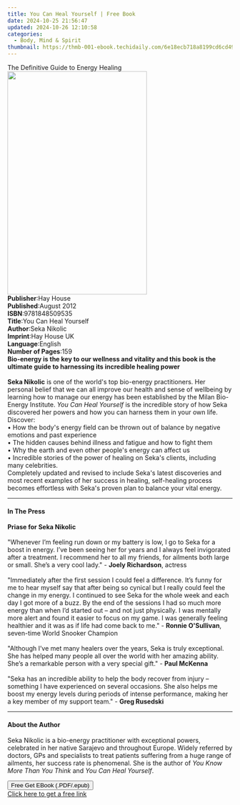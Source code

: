 ```yaml
---
title: You Can Heal Yourself | Free Book
date: 2024-10-25 21:56:47
updated: 2024-10-26 12:10:58
categories:
  - Body, Mind & Spirit
thumbnail: https://thmb-001-ebook.techidaily.com/6e18ecb718a8199cd6cd49e7077f7a5d378bd66d027e5b78f4516848f49765a3.jpg
---
```

<main id="book-container">
  <div class="flex flex-col">
    <div class="book-brief flex-1 py-6 px-4 sm:p-6 md:py-10 md:px-8">
      <!-- brief-->
      <div class="book-brief-main">The Definitive Guide to Energy Healing</div>
    </div>
    <div
      class="book-meta-info flex-1 grid gap-4 col-start-1 col-end-3 row-start-1 sm:mb-6 sm:grid-cols-4 lg:gap-6 lg:col-start-2 lg:row-end-6 lg:row-span-6 lg:mb-0"
    >
      <div
        class="book-meta-info-left place-content-center mt-4 p-4 text-sm leading-6 col-start-2 col-span-2 dark:text-slate-400"
      >
        <img
          class="w-full h-500 object-cover rounded-lg sm:h-255 sm:col-span-2 lg:col-span-full"
          src="https://img-001-ebook.techidaily.com/d043329858a786c29f21f02c825c33260dc1f30144f166a333408352fd4235a6.jpg"
          alt=""
          width="312"
          height="500"
        />
      </div>
      <div
        class="book-meta-info-right mt-2 col-start-1 row-start-2 col-span-3 self-center"
      >
        <!-- meta data  -->
        <div class="flex flex-col px-4 md:px-8">
          <div class="flex-1">
            <strong>Publisher</strong>:<span class="px-2">Hay House</span>
          </div>
          <div class="flex-1">
            <strong>Published</strong>:<span class="px-2">August 2012</span>
          </div>
          <div class="flex-1">
            <strong>ISBN</strong>:<span class="px-2">9781848509535</span>
          </div>
          <div class="flex-1">
            <strong>Title</strong>:<span class="px-2"
              >You Can Heal Yourself</span
            >
          </div>
          <div class="flex-1">
            <strong>Author</strong>:<span class="px-2">Seka Nikolic</span>
          </div>
          <div class="flex-1">
            <strong>Imprint</strong>:<span class="px-2">Hay House UK</span>
          </div>
          <div class="flex-1">
            <strong>Language</strong>:<span class="px-2">English</span>
          </div>
          <div class="flex-1">
            <strong>Number of Pages</strong>:<span class="px-2">159</span>
          </div>
        </div>
      </div>
    </div>
    <div class="book-description flex-1 py-6 px-4 sm:p-6 md:py-10 md:px-8">
      <div class="book-description-main">
        <div accordion-content="" id="description">
          <b
            >Bio-energy is the key to our wellness and vitality and this book is
            the ultimate guide to harnessing its incredible healing power<br /><br />Seka
            Nikolic</b
          >
          is one of the world's top bio-energy practitioners. Her personal
          belief that we can all improve our health and sense of wellbeing by
          learning how to manage our energy has been established by the Milan
          Bio-Energy Institute. <i>You Can Heal Yourself</i> is the incredible
          story of how Seka discovered her powers and how you can harness them
          in your own life. Discover:&nbsp;<br />• How the body's energy field
          can be thrown out of balance by negative emotions and past
          experience<br />• The hidden causes behind illness and fatigue and how
          to fight them<br />• Why the earth and even other people's energy can
          affect us<br />• Incredible stories of the power of healing on Seka's
          clients, including many celebrities.<br />Completely updated and
          revised to include Seka's latest discoveries and most recent examples
          of her success in healing, self-healing process becomes effortless
          with Seka's proven plan to balance your vital energy.
        </div>
        <div class="accordion-fader"></div>
      </div>
    </div>
    <div class="book-excerpts flex-1 py-6 px-4 sm:p-6 md:py-10 md:px-8">
      <!-- excerpts-->
      <div class="book-excerpts-main">
        <hr />
        <h4 class="placeholder placeholder-heading">
          <span>In The Press</span>
        </h4>
        <p>
          <b>Priase for Seka Nikolic<br /></b><br />"Whenever I’m feeling run
          down or my battery is low, I go to Seka for a boost in energy. I’ve
          been seeing her for years and I always feel invigorated after a
          treatment. I recommend her to all my friends, for ailments both large
          or small. She’s a very cool lady."&nbsp;- <b>Joely Richardson</b>,
          actress<br /><br />"Immediately after the first session I could feel a
          difference. It’s funny for me to hear myself say that after being so
          cynical but I really could feel the change in my energy. I continued
          to see Seka for the whole week and each day I got more of a buzz. By
          the end of the sessions I had so much more energy than when I’d
          started out – and not just physically. I was mentally more alert and
          found it easier to focus on my game. I was generally feeling healthier
          and it was as if life had come back to me." -
          <b>Ronnie O'Sullivan</b>, seven-time&nbsp;World Snooker Champion<br /><br />"Although
          I’ve met many healers over the years, Seka is truly exceptional. She
          has helped many people all over the world with her amazing ability.
          She’s a remarkable person with a very special gift." -
          <b>Paul McKenna</b><br /><br />"Seka has an incredible ability to help
          the body recover from injury – something I have experienced on several
          occasions. She also helps me boost my energy levels during periods of
          intense performance, making her a key member of my support team." -
          <b>Greg Rusedski</b>
        </p>
      </div>
    </div>
    <div class="book-about-author flex-1 py-6 px-4 sm:p-6 md:py-10 md:px-8">
      <!-- about author-->
      <div class="book-main-author-main">
        <hr />
        <h4 class="placeholder placeholder-heading">
          <span>About the Author</span>
        </h4>
        <p>
          Seka Nikolic&nbsp;is a bio-energy practitioner with exceptional
          powers, celebrated in her native Sarajevo and throughout Europe.
          Widely referred by doctors, GPs and specialists to treat patients
          suffering from a huge range of ailments, her success rate is
          phenomenal. She is the author of
          <i>You Know More Than You Think </i>and <i>You Can Heal Yourself</i>.
        </p>
      </div>
    </div>
    <div class="book-free-get flex-1 py-6 px-4 sm:p-6 md:py-10 md:px-8">
      <button
        id="btn-free-get"
        class="bg-blue-500 hover:bg-blue-700 text-white font-bold py-2 px-4 rounded"
      >
        Free Get EBook (.PDF/.epub)
      </button>
      <div id="countdown-display" class="px-2 text-lg mt-2"></div>
      <a
        id="free-link"
        class="hidden bg-blue-500 hover:bg-blue-700 text-white font-bold py-2 px-4 rounded"
        href="https://www.ebooks.com/en-us/book/96316709/you-can-heal-yourself/seka-nikolic/"
        target="_blank"
        >Click here to get a free link</a
      >
    </div>
    <script>
      let countdownTime = 0;
      let countdownInterval = null;
      document
        .getElementById('btn-free-get')
        .addEventListener('click', startCountdown);
      function startCountdown() {
        countdownTime = new Date().getTime() + 60000 * 3;
        countdownInterval = setInterval(updateCountdown, 1000);
        document.getElementById('btn-free-get').disabled = true;
        document
          .getElementById('btn-free-get')
          .classList.add('bg-gray-500', 'cursor-not-allowed');
      }
      function updateCountdown() {
        let currentTime = new Date().getTime();
        let timeLeft = countdownTime - currentTime;
        let secondsLeft = Math.floor(timeLeft / 1000);
        document.getElementById('countdown-display').innerHTML =
          `Remaining time: ${secondsLeft} seconds.`;
        if (secondsLeft <= 0) {
          clearInterval(countdownInterval);
          document.getElementById('btn-free-get').classList.add('hidden');
          document.getElementById('free-link').classList.remove('hidden');
          document.getElementById('countdown-display').innerHTML = '';
        }
      }
    </script>
  </div>
</main>
